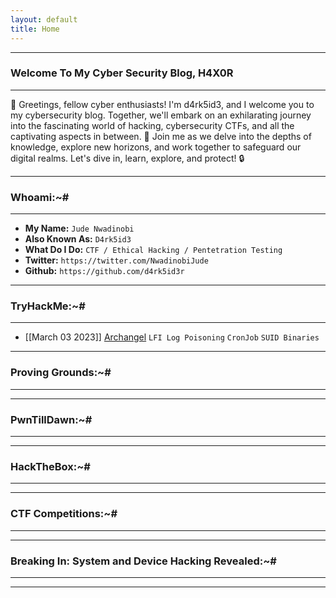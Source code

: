 ```yaml
---
layout: default
title: Home
---
```


* * *
### Welcome To My Cyber Security Blog, H4X0R
* * *

👋 Greetings, fellow cyber enthusiasts! I'm d4rk5id3, and I welcome you to my cybersecurity blog. Together, we'll embark on an exhilarating journey into the fascinating world of hacking, cybersecurity CTFs, and all the captivating aspects in between. 🚀 Join me as we delve into the depths of knowledge, explore new horizons, and work together to safeguard our digital realms. Let's dive in, learn, explore, and protect! 🔒

* * *
### Whoami:~#
* * *

- **My Name:**    `Jude Nwadinobi`
- **Also Known As:** `D4rk5id3`
- **What Do I Do:**  `CTF / Ethical Hacking / Pentetration Testing`
- **Twitter:** `https://twitter.com/NwadinobiJude`
- **Github:** `https://github.com/d4rk5id3r`

* * *
### **TryHackMe:~#**
* * *
- [[March 03 2023]] [Archangel](https://d4rk5id3r.github.io/posts/tryhackme/Res.html) `LFI Log Poisoning` `CronJob` `SUID Binaries`



* * *
### **Proving Grounds:~#**
* * *


* * *
### **PwnTillDawn:~#**
* * *


* * *
### **HackTheBox:~#**
* * *



* * *
### **CTF Competitions:~#**
* * *



* * *
### **Breaking In: System and Device Hacking Revealed:~#**
* * *



* * *


